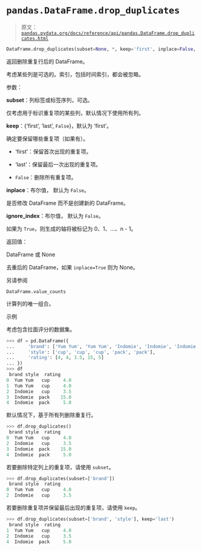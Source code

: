 # `pandas.DataFrame.drop_duplicates`

> 原文：[`pandas.pydata.org/docs/reference/api/pandas.DataFrame.drop_duplicates.html`](https://pandas.pydata.org/docs/reference/api/pandas.DataFrame.drop_duplicates.html)

```py
DataFrame.drop_duplicates(subset=None, *, keep='first', inplace=False, ignore_index=False)
```

返回删除重复行后的 DataFrame。

考虑某些列是可选的。索引，包括时间索引，都会被忽略。

参数：

**subset**：列标签或标签序列，可选。

仅考虑用于标识重复项的某些列，默认情况下使用所有列。

**keep**：{‘first’, ‘last’, `False`}，默认为 ‘first’。

确定要保留哪些重复项（如果有）。

+   ‘first’：保留首次出现的重复项。

+   ‘last’：保留最后一次出现的重复项。

+   `False`：删除所有重复项。

**inplace**：布尔值， 默认为 `False`。

是否修改 DataFrame 而不是创建新的 DataFrame。

**ignore_index**：布尔值， 默认为 `False`。

如果为 `True`，则生成的轴将被标记为 0、1、…、n - 1。

返回值：

DataFrame 或 None

去重后的 DataFrame，如果 `inplace=True` 则为 None。

另请参阅

`DataFrame.value_counts`

计算列的唯一组合。

示例

考虑包含拉面评分的数据集。

```py
>>> df = pd.DataFrame({
...     'brand': ['Yum Yum', 'Yum Yum', 'Indomie', 'Indomie', 'Indomie'],
...     'style': ['cup', 'cup', 'cup', 'pack', 'pack'],
...     'rating': [4, 4, 3.5, 15, 5]
... })
>>> df
 brand style  rating
0  Yum Yum   cup     4.0
1  Yum Yum   cup     4.0
2  Indomie   cup     3.5
3  Indomie  pack    15.0
4  Indomie  pack     5.0 
```

默认情况下，基于所有列删除重复行。

```py
>>> df.drop_duplicates()
 brand style  rating
0  Yum Yum   cup     4.0
2  Indomie   cup     3.5
3  Indomie  pack    15.0
4  Indomie  pack     5.0 
```

若要删除特定列上的重复项，请使用 `subset`。

```py
>>> df.drop_duplicates(subset=['brand'])
 brand style  rating
0  Yum Yum   cup     4.0
2  Indomie   cup     3.5 
```

若要删除重复项并保留最后出现的重复项，请使用 `keep`。

```py
>>> df.drop_duplicates(subset=['brand', 'style'], keep='last')
 brand style  rating
1  Yum Yum   cup     4.0
2  Indomie   cup     3.5
4  Indomie  pack     5.0 
```
